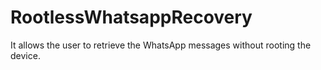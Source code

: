# RootlessWhatsappRecovery
It allows the user to retrieve the WhatsApp messages without rooting the device. 
